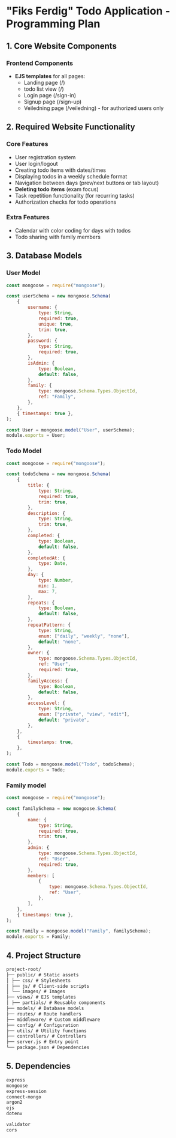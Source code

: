 # "Fiks Ferdig" Todo Application - Programming Plan

## 1. Core Website Components

### Frontend Components

-   **EJS templates** for all pages:
    -   Landing page (/)
    -   todo list view (/)
    -   Login page (/sign-in)
    -   Signup page (/sign-up)
    -   Veiledning page (/veiledning) - for authorized users only

## 2. Required Website Functionality

### Core Features

-   User registration system
-   User login/logout
-   Creating todo items with dates/times
-   Displaying todos in a weekly schedule format
-   Navigation between days (prev/next buttons or tab layout)
-   **Deleting todo items** (exam focus)
-   Task repetition functionality (for recurring tasks)
-   Authorization checks for todo operations

### Extra Features

-   Calendar with color coding for days with todos
-   Todo sharing with family members

## 3. Database Models

### User Model

```javascript
const mongoose = require("mongoose");

const userSchema = new mongoose.Schema(
    {
        username: {
            type: String,
            required: true,
            unique: true,
            trim: true,
        },
        password: {
            type: String,
            required: true,
        },
        isAdmin: {
            type: Boolean,
            default: false,
        },
        family: {
            type: mongoose.Schema.Types.ObjectId,
            ref: "Family",
        },
    },
    { timestamps: true },
);

const User = mongoose.model("User", userSchema);
module.exports = User;
```

### Todo Model

```javascript
const mongoose = require("mongoose");

const todoSchema = new mongoose.Schema(
    {
        title: {
            type: String,
            required: true,
            trim: true,
        },
        description: {
            type: String,
            trim: true,
        },
        completed: {
            type: Boolean,
            default: false,
        },
        completedAt: {
            type: Date,
        },
        day: {
            type: Number,
            min: 1,
            max: 7,
        },
        repeats: {
            type: Boolean,
            default: false,
        },
        repeatPattern: {
            type: String,
            enum: ["daily", "weekly", "none"],
            default: "none",
        },
        owner: {
            type: mongoose.Schema.Types.ObjectId,
            ref: "User",
            required: true,
        },
        familyAccess: {
            type: Boolean,
            default: false,
        },
        accessLevel: {
            type: String,
            enum: ["private", "view", "edit"],
            default: "private",
        },
    },
    {
        timestamps: true,
    },
);

const Todo = mongoose.model("Todo", todoSchema);
module.exports = Todo;
```

### Family model

```javascript
const mongoose = require("mongoose");

const familySchema = new mongoose.Schema(
    {
        name: {
            type: String,
            required: true,
            trim: true,
        },
        admin: {
            type: mongoose.Schema.Types.ObjectId,
            ref: "User",
            required: true,
        },
        members: [
            {
                type: mongoose.Schema.Types.ObjectId,
                ref: "User",
            },
        ],
    },
    { timestamps: true },
);

const Family = mongoose.model("Family", familySchema);
module.exports = Family;
```

## 4. Project Structure

```md
project-root/
├── public/ # Static assets
│ ├── css/ # Stylesheets
│ ├── js/ # Client-side scripts
│ └── images/ # Images
├── views/ # EJS templates
│ ├── partials/ # Reusable components
├── models/ # Database models
├── routes/ # Route handlers
├── middleware/ # Custom middleware
├── config/ # Configuration
├── utils/ # Utility functions
├── controllers/ # Controllers
├── server.js # Entry point
└── package.json # Dependencies
```

## 5. Dependencies

```md
express
mongoose
express-session
connect-mongo
argon2
ejs
dotenv

validator
cors
```
